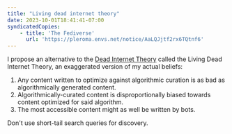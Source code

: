 ```yaml
---
title: "Living dead internet theory"
date: 2023-10-01T18:41:41-07:00
syndicatedCopies:
    - title: 'The Fediverse'
      url: 'https://pleroma.envs.net/notice/AaLQJjtf2rx6TQtnf6'
---
```


I propose an alternative to the [Dead Internet Theory](https://en.wikipedia.org/wiki/Dead_Internet_theory) called the Living Dead Internet Theory, an exaggerated version of my actual beliefs:

1. Any content written to optimize against algorithmic curation is as bad as algorithmically generated content.
2. Algorithmically-curated content is disproportionally biased towards content optimized for said algorithm.
3. The most accessible content might as well be written by bots.

Don't use short-tail search queries for discovery.
